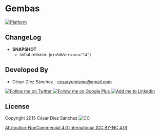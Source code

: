 Gembas
=============
[![Platform](https://img.shields.io/badge/platform-android-green.svg)](http://developer.android.com/index.html)


ChangeLog
---------
* __SNAPSHOT__
  * Initial release. (```minSdkVersion="14"```)

Developed By
------------
* César Díez Sánchez - <cesaryomismo@gmail.com>

<a href="https://twitter.com/menorking">
  <img alt="Follow me on Twitter" src="http://imageshack.us/a/img812/3923/smallth.png" />
</a>
<a href="https://plus.google.com/115273462230054581675">
  <img alt="Follow me on Google Plus" src="http://imageshack.us/a/img203/4712/smallg.png" />
</a>
<a href="http://www.linkedin.com/in/cesardiezsanchez">
  <img alt="Add me to Linkedin" src="http://imageshack.us/a/img41/7877/smallld.png" />
</a>


License
---------

   Copyright 2015 César Díez Sánchez ![CC](http://www.msimons.nl/tools/daglicht-tabel/images/by-nc.eu.png)

   [Attribution-NonCommercial 4.0 International (CC BY-NC 4.0)](https://creativecommons.org/licenses/by-nc/4.0/)